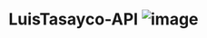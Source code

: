 # LuisTasayco-API ![image](https://github.com/user-attachments/assets/8d3bf061-cef2-4bae-881d-e4d8f04d6736)
